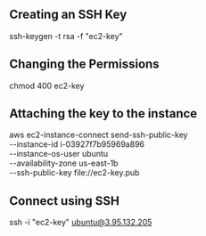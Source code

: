 ## Creating an SSH Key

ssh-keygen -t rsa -f "ec2-key"

## Changing the Permissions

chmod 400 ec2-key

## Attaching the key to the instance

aws ec2-instance-connect send-ssh-public-key \
    --instance-id i-03927f7b95969a896 \
    --instance-os-user ubuntu \
    --availability-zone us-east-1b \
    --ssh-public-key file://ec2-key.pub

## Connect using SSH

ssh -i "ec2-key" ubuntu@3.95.132.205